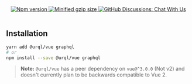 <div align="center">
  <br />
  <br />
  <a href="https://www.npmjs.com/package/@urql/vue">
    <img alt="Npm version" src="https://badgen.net/npm/v/@urql/vue" />
  </a>
  <a href="https://bundlephobia.com/result?p=@urql/vue">
    <img alt="Minified gzip size" src="https://img.shields.io/bundlephobia/minzip/@urql/vue.svg?label=gzip%20size" />
  </a>
  <a href="https://github.com/FormidableLabs/urql/discussions">
    <img alt="GitHub Discussions: Chat With Us" src="https://badgen.net/badge/discussions/chat%20with%20us/purple" />
  </a>
  <br />
  <br />
</div>

## Installation

```sh
yarn add @urql/vue graphql
# or
npm install --save @urql/vue graphql
```

> **Note:** `@urql/vue` has a peer dependency on `vue@^3.0.0` (Not v2) and doesn't currently plan to
> be backwards compatible to Vue 2.
